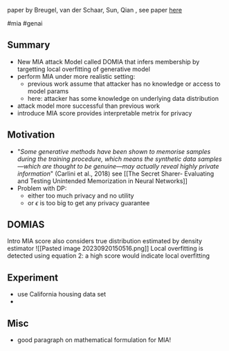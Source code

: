 paper by Breugel, van der Schaar, Sun, Qian , see paper [here](https://arxiv.org/abs/2302.12580)

#mia #genai
## Summary
- New MIA attack Model called DOMIA that infers membership by targetting local overfitting of generative model
- perform MIA under more realistic setting:
	- previous work assume that attacker has no knowledge or access to model params
	- here: attacker has some knowledge on underlying data distribution
- attack model more successful than previous work
- introduce MIA score provides interpretable metrix for privacy

## Motivation
- "*Some generative methods have been shown to memorise samples during the training  procedure, which means the synthetic data samples—which are thought to be genuine—may actually reveal highly private information*" (Carlini et al., 2018) see [[The Secret Sharer- Evaluating and Testing Unintended Memorization in Neural Networks]]
- Problem with DP:
	- either too much privacy and no utility
	- or $\epsilon$ is too big to get any privacy guarantee


## DOMIAS
Intro MIA score also considers true distribution estimated by density estimator
![[Pasted image 20230920150516.png]]
Local overfitting is detected using equation 2: a high score would indicate local overfitting

## Experiment
- use California housing data set
- 
## Misc
- good paragraph on mathematical formulation for MIA!
